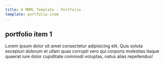 ```yaml
---
title: A MNML Template - Portfolio
template: portfolio-item
...
```


## portfolio item 1

Lorem ipsum dolor sit amet consectetur adipisicing elit. Quis soluta excepturi dolorum et ullam quas corrupti vero qui corporis molestias itaque quaerat iure dolor cupiditate commodi voluptas, natus alias repellendus!